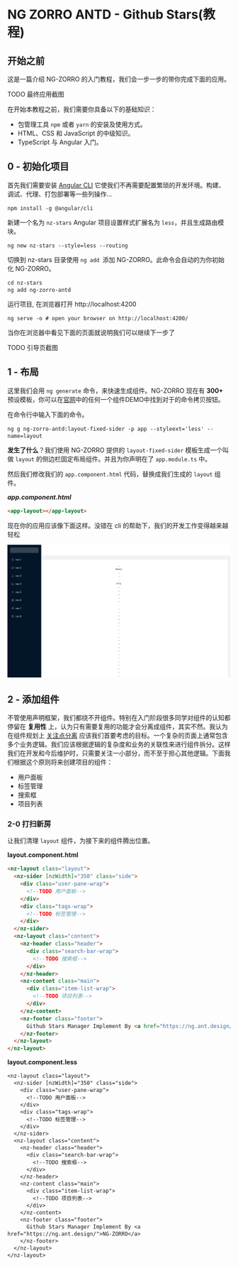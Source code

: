# NG ZORRO ANTD - Github Stars(教程)

## 开始之前

这是一篇介绍 NG-ZORRO 的入门教程，我们会一步一步的带你完成下面的应用。

TODO 最终应用截图


在开始本教程之前，我们需要你具备以下的基础知识：

- 包管理工具 `npm` 或者 `yarn` 的安装及使用方式。
- HTML、CSS 和 JavaScript 的中级知识。
- TypeScript 与 Angular 入门。

## 0 - 初始化项目

首先我们需要安装 [Angular CLI](https://cli.angular.io/) 它使我们不再需要配置繁琐的开发环境。构建、调试、代理、打包部署等一些列操作...

```base
npm install -g @angular/cli
```

新建一个名为 `nz-stars` Angular 项目设置样式扩展名为 `less`，并且生成路由模块。

```base
ng new nz-stars --style=less --routing
```

切换到 nz-stars 目录使用 `ng add `添加 NG-ZORRO。此命令会自动的为你初始化 NG-ZORRO。

```base
cd nz-stars
ng add ng-zorro-antd
```

运行项目, 在浏览器打开 http://localhost:4200

```base
ng serve -o # open your browser on http://localhost:4200/
```

当你在浏览器中看见下面的页面就说明我们可以继续下一步了

TODO 引导页截图

## 1 - 布局


这里我们会用 `ng generate` 命令，来快速生成组件。NG-ZORRO 现在有 **300+** 预设模板，你可以在[官网](https://ng.ant.design)中的任何一个组件DEMO中找到对于的命令拷贝按钮。

在命令行中输入下面的命令。

```base
ng g ng-zorro-antd:layout-fixed-sider -p app --styleext='less' --name=layout
```

**发生了什么**？我们使用 NG-ZORRO 提供的 `layout-fixed-sider` 模板生成一个叫做 `layout` 的侧边栏固定布局组件。并且为你声明在了 `app.module.ts` 中。

然后我们修改我们的 `app.component.html` 代码，替换成我们生成的 `layout` 组件。

***app.component.html***

```html
<app-layout></app-layout>
```

现在你的应用应该像下面这样。没错在 cli 的帮助下，我们的开发工作变得越来越轻松

![1-layout](screenshots/1-layout.png)


## 2 - 添加组件

不管使用声明框架，我们都绕不开组件。特别在入门阶段很多同学对组件的认知都停留在 **复用性** 上，认为只有需要复用的功能才会分离成组件，其实不然。我认为在组件规划上 [关注点分离](https://zh.wikipedia.org/wiki/%E5%85%B3%E6%B3%A8%E7%82%B9%E5%88%86%E7%A6%BB) 应该我们首要考虑的目标。一个复杂的页面上通常包含多个业务逻辑。我们应该根据逻辑的复杂度和业务的关联性来进行组件拆分。这样我们在开发和今后维护时，只需要关注一小部分，而不至于担心其他逻辑。下面我们根据这个原则将来创建项目的组件：

- 用户面板
- 标签管理
- 搜索框
- 项目列表

### 2-0 打扫新房

让我们清理 `layout` 组件，为接下来的组件腾出位置。

**layout.component.html**

```html
<nz-layout class="layout">
  <nz-sider [nzWidth]="350" class="side">
    <div class="user-pane-wrap">
      <!--TODO 用户面板-->
    </div>
    <div class="tags-wrap">
      <!--TODO 标签管理-->
    </div>
  </nz-sider>
  <nz-layout class="content">
    <nz-header class="header">
      <div class="search-bar-wrap">
        <!--TODO 搜索框-->
      </div>
    </nz-header>
    <nz-content class="main">
      <div class="item-list-wrap">
        <!--TODO 项目列表-->
      </div>
    </nz-content>
    <nz-footer class="footer">
      Github Stars Manager Implement By <a href="https://ng.ant.design/">NG-ZORRO</a>
    </nz-footer>
  </nz-layout>
</nz-layout>

```

**layout.component.less**

```less
<nz-layout class="layout">
  <nz-sider [nzWidth]="350" class="side">
    <div class="user-pane-wrap">
      <!--TODO 用户面板-->
    </div>
    <div class="tags-wrap">
      <!--TODO 标签管理-->
    </div>
  </nz-sider>
  <nz-layout class="content">
    <nz-header class="header">
      <div class="search-bar-wrap">
        <!--TODO 搜索框-->
      </div>
    </nz-header>
    <nz-content class="main">
      <div class="item-list-wrap">
        <!--TODO 项目列表-->
      </div>
    </nz-content>
    <nz-footer class="footer">
      Github Stars Manager Implement By <a href="https://ng.ant.design/">NG-ZORRO</a>
    </nz-footer>
  </nz-layout>
</nz-layout>
```

